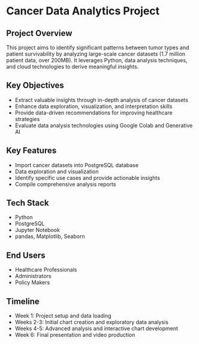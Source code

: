 # Cancer Data Analytics Project

## Project Overview

This project aims to identify significant patterns between tumor types and patient survivability by analyzing large-scale cancer datasets (1.7 million patient data, over 200MB). It leverages Python, data analysis techniques, and cloud technologies to derive meaningful insights.

## Key Objectives

- Extract valuable insights through in-depth analysis of cancer datasets
- Enhance data exploration, visualization, and interpretation skills
- Provide data-driven recommendations for improving healthcare strategies
- Evaluate data analysis technologies using Google Colab and Generative AI

## Key Features

- Import cancer datasets into PostgreSQL database
- Data exploration and visualization
- Identify specific use cases and provide actionable insights
- Compile comprehensive analysis reports

## Tech Stack

- Python
- PostgreSQL
- Jupyter Notebook
- pandas, Matplotlib, Seaborn

## End Users

- Healthcare Professionals
- Administrators
- Policy Makers

## Timeline

- Week 1: Project setup and data loading
- Weeks 2-3: Initial chart creation and exploratory data analysis
- Weeks 4-5: Advanced analysis and interactive chart development
- Week 6: Final presentation and video production

